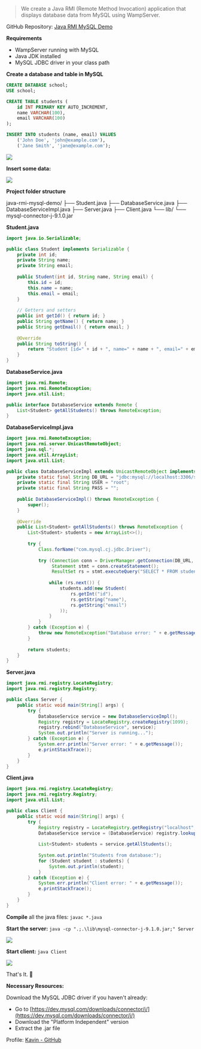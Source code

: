 > We create a Java RMI (Remote Method Invocation) application that displays database data from MySQL using WampServer.

GitHub Repository: [Java RMI MySQL Demo](https://github.com/immkavin-ranks/java-rmi-mysql)

**Requirements**
- WampServer running with MySQL
- Java JDK installed
- MySQL JDBC driver in your class path

**Create a database and table in MySQL**

```SQL
CREATE DATABASE school;
USE school;

CREATE TABLE students (
    id INT PRIMARY KEY AUTO_INCREMENT,
    name VARCHAR(100),
    email VARCHAR(100)
);

INSERT INTO students (name, email) VALUES
    ('John Doe', 'john@example.com'),
    ('Jane Smith', 'jane@example.com');
```

![](attachments/Screenshot%202025-01-18%20132510.png)

**Insert some data:**

![](attachments/Pasted%20image%2020250118134152.png)

**Project folder structure**

java-rmi-mysql-demo/
├── Student.java
├── DatabaseService.java
├── DatabaseServiceImpl.java
├── Server.java
├── Client.java
└── lib/
    └── mysql-connector-j-9.1.0.jar

**Student.java**
```java
import java.io.Serializable;

public class Student implements Serializable {
    private int id;
    private String name;
    private String email;
    
    public Student(int id, String name, String email) {
        this.id = id;
        this.name = name;
        this.email = email;
    }
    
    // Getters and setters
    public int getId() { return id; }
    public String getName() { return name; }
    public String getEmail() { return email; }
    
    @Override
    public String toString() {
        return "Student [id=" + id + ", name=" + name + ", email=" + email + "]";
    }
}
```

**DatabaseService.java**
```java
import java.rmi.Remote;
import java.rmi.RemoteException;
import java.util.List;

public interface DatabaseService extends Remote {
    List<Student> getAllStudents() throws RemoteException;
}
```

**DatabaseServiceImpl.java**
```java
import java.rmi.RemoteException;
import java.rmi.server.UnicastRemoteObject;
import java.sql.*;
import java.util.ArrayList;
import java.util.List;

public class DatabaseServiceImpl extends UnicastRemoteObject implements DatabaseService {
    private static final String DB_URL = "jdbc:mysql://localhost:3306/school";
    private static final String USER = "root";
    private static final String PASS = "";
    
    public DatabaseServiceImpl() throws RemoteException {
        super();
    }
    
    @Override
    public List<Student> getAllStudents() throws RemoteException {
        List<Student> students = new ArrayList<>();
        
        try {
            Class.forName("com.mysql.cj.jdbc.Driver");
            
            try (Connection conn = DriverManager.getConnection(DB_URL, USER, PASS);
                 Statement stmt = conn.createStatement();
                 ResultSet rs = stmt.executeQuery("SELECT * FROM students")) {
                
                while (rs.next()) {
                    students.add(new Student(
                        rs.getInt("id"),
                        rs.getString("name"),
                        rs.getString("email")
                    ));
                }
            }
        } catch (Exception e) {
            throw new RemoteException("Database error: " + e.getMessage());
        }
        
        return students;
    }
}
```

**Server.java**
```java
import java.rmi.registry.LocateRegistry;
import java.rmi.registry.Registry;

public class Server {
    public static void main(String[] args) {
        try {
            DatabaseService service = new DatabaseServiceImpl();
            Registry registry = LocateRegistry.createRegistry(1099);
            registry.rebind("DatabaseService", service);
            System.out.println("Server is running...");
        } catch (Exception e) {
            System.err.println("Server error: " + e.getMessage());
            e.printStackTrace();
        }
    }
}
```

**Client.java**
```java
import java.rmi.registry.LocateRegistry;
import java.rmi.registry.Registry;
import java.util.List;

public class Client {
    public static void main(String[] args) {
        try {
            Registry registry = LocateRegistry.getRegistry("localhost", 1099);
            DatabaseService service = (DatabaseService) registry.lookup("DatabaseService");
            
            List<Student> students = service.getAllStudents();
            
            System.out.println("Students from database:");
            for (Student student : students) {
                System.out.println(student);
            }
        } catch (Exception e) {
            System.err.println("Client error: " + e.getMessage());
            e.printStackTrace();
        }
    }
}
```

**Compile** all the java files: `javac *.java`

**Start the server:**
`java -cp ".;.\lib\mysql-connector-j-9.1.0.jar;" Server`

![](attachments/Screenshot%202025-01-18%20133146.png)

**Start client:** `java Client`

![](attachments/Pasted%20image%2020250118135044.png)

That's It. 🥳

**Necessary Resources:**

Download the MySQL JDBC driver if you haven't already:

- Go to [https://dev.mysql.com/downloads/connector/j/](https://dev.mysql.com/downloads/connector/j/)
- Download the "Platform Independent" version
- Extract the .jar file

Profile: [Kavin - GitHub](https://github.com/immkavin-ranks/)